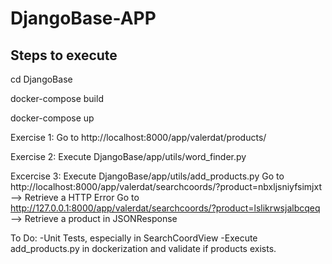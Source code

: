 # DjangoBase-APP
## Steps to execute

cd DjangoBase

docker-compose build

docker-compose up

Exercise 1:
Go to http://localhost:8000/app/valerdat/products/

Exercise 2:
Execute DjangoBase/app/utils/word_finder.py

Excercise 3:
Execute DjangoBase/app/utils/add_products.py
Go to http://localhost:8000/app/valerdat/searchcoords/?product=nbxljsniyfsimjxt --> Retrieve a HTTP Error
Go to http://127.0.0.1:8000/app/valerdat/searchcoords/?product=lslikrwsjalbcqeq --> Retrieve a product in JSONResponse

To Do:
-Unit Tests, especially in SearchCoordView
-Execute add_products.py in dockerization and validate if products exists.

